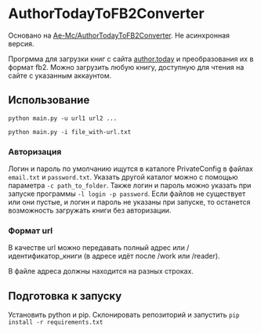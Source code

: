 # AuthorTodayToFB2Converter

Основано на [Ae-Mc/AuthorTodayToFB2Converter](https://github.com/Ae-Mc/AuthorTodayToFB2Converter).
Не асинхронная версия.

Прогрмма для загрузки книг с сайта [author.today](https://author.today) и преобразования их в формат fb2.
Можно загрузить любую книгу, доступную для чтения на сайте с указанным аккаунтом.

## Использование

`python main.py -u url1 url2 ...`

`python main.py -i file_with-url.txt`

### Авторизация
Логин и пароль по умолчанию ищутся в каталоге PrivateConfig в файлах `email.txt` и `password.txt`.
Указать другой каталог можно с помощью параметра `-c path_to_folder`.
Также логин и пароль можно указать при запуске программы `-l login -p password`.
Если файлов не существует или они пустые, и логин и пароль не указаны при запуске, то останется возможность загружать книги без авторизации.

### Формат url
В качестве url можно передавать полный адрес или /идентификатор_книги (в адресе идёт после /work или /reader).

В файле адреса должны находится на разных строках.

## Подготовка к запуску
Установить python и pip.
Склонировать репозиторий и запустить `pip install -r requirements.txt`
